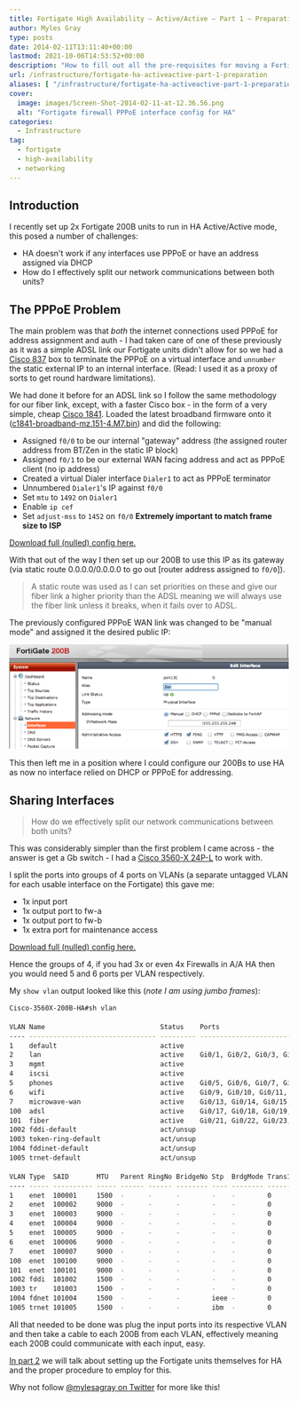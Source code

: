 ```yaml
---
title: Fortigate High Availability – Active/Active – Part 1 – Preparation
author: Myles Gray
type: posts
date: 2014-02-11T13:11:40+00:00
lastmod: 2021-10-06T14:53:52+00:00
description: "How to fill out all the pre-requisites for moving a Fortigate firewall into a HA pair"
url: /infrastructure/fortigate-ha-activeactive-part-1-preparation
aliases: [ "/infrastructure/fortigate-ha-activeactive-part-1-preparation/amp" ]
cover:
  image: images/Screen-Shot-2014-02-11-at-12.36.56.png
  alt: "Fortigate firewall PPPoE interface config for HA"
categories:
  - Infrastructure
tag:
  - fortigate
  - high-availability
  - networking
---
```


## Introduction

I recently set up 2x Fortigate 200B units to run in HA Active/Active mode, this posed a number of challenges:

* HA doesn't work if any interfaces use PPPoE or have an address assigned via DHCP
* How do I effectively split our network communications between both units?

## The PPPoE Problem

The main problem was that _both_ the internet connections used PPPoE for address assignment and auth - I had taken care of one of these previously as it was a simple ADSL link our Fortigate units didn't allow for so we had a [Cisco 837][1] box to terminate the PPPoE on a virtual interface and `unnumber` the static external IP to an internal interface. (Read: I used it as a proxy of sorts to get round hardware limitations).

We had done it before for an ADSL link so I follow the same methodology for our fiber link, except, with a faster Cisco box - in the form of a very simple, cheap [Cisco 1841][2]. Loaded the latest broadband firmware onto it ([c1841-broadband-mz.151-4.M7.bin][3]) and did the following:

* Assigned `f0/0` to be our internal "gateway" address (the assigned router address from BT/Zen in the static IP block)
* Assigned `f0/1` to be our external WAN facing address and act as PPPoE client (no ip address)
* Created a virtual Dialer interface `Dialer1` to act as PPPoE terminator
* Unnumbered `Dialer1`'s IP against `f0/0`
* Set `mtu` to `1492` on `Dialer1`
* Enable `ip cef`
* Set `adjust-mss` to `1452` on `f0/0` **Extremely important to match frame size to ISP**

[Download full (nulled) config here.][4]

With that out of the way I then set up our 200B to use this IP as its gateway (via static route 0.0.0.0/0.0.0.0 to go out [router address assigned to `f0/0`]).

> A static route was used as I can set priorities on these and give our fiber link a higher priority than the ADSL meaning we will always use the fiber link unless it breaks, when it fails over to ADSL.

The previously configured PPPoE WAN link was changed to be "manual mode" and assigned it the desired public IP:

![Interface Manual Mode][5]

This then left me in a position where I could configure our 200Bs to use HA as now no interface relied on DHCP or PPPoE for addressing.

## Sharing Interfaces

> How do we effectively split our network communications between both units?

This was considerably simpler than the first problem I came across - the answer is get a Gb switch - I had a [Cisco 3560-X 24P-L][6] to work with.

I split the ports into groups of 4 ports on VLANs (a separate untagged VLAN for each usable interface on the Fortigate) this gave me:

* 1x input port
* 1x output port to fw-a
* 1x output port to fw-b
* 1x extra port for maintenance access

[Download full (nulled) config here.][7]

Hence the groups of 4, if you had 3x or even 4x Firewalls in A/A HA then you would need 5 and 6 ports per VLAN respectively.

My `show vlan` output looked like this (_note I am using jumbo frames_):

```sh
Cisco-3560X-200B-HA#sh vlan

VLAN Name                             Status    Ports
---- -------------------------------- --------- -------------------------------
1    default                          active    
2    lan                              active    Gi0/1, Gi0/2, Gi0/3, Gi0/4
3    mgmt                             active    
4    iscsi                            active    
5    phones                           active    Gi0/5, Gi0/6, Gi0/7, Gi0/8
6    wifi                             active    Gi0/9, Gi0/10, Gi0/11, Gi0/12
7    microwave-wan                    active    Gi0/13, Gi0/14, Gi0/15, Gi0/16
100  adsl                             active    Gi0/17, Gi0/18, Gi0/19, Gi0/20
101  fiber                            active    Gi0/21, Gi0/22, Gi0/23, Gi0/24
1002 fddi-default                     act/unsup 
1003 token-ring-default               act/unsup 
1004 fddinet-default                  act/unsup 
1005 trnet-default                    act/unsup 

VLAN Type  SAID       MTU   Parent RingNo BridgeNo Stp  BrdgMode Trans1 Trans2
---- ----- ---------- ----- ------ ------ -------- ---- -------- ------ ------
1    enet  100001     1500  -      -      -        -    -        0      0   
2    enet  100002     9000  -      -      -        -    -        0      0   
3    enet  100003     9000  -      -      -        -    -        0      0   
4    enet  100004     9000  -      -      -        -    -        0      0   
5    enet  100005     9000  -      -      -        -    -        0      0   
6    enet  100006     9000  -      -      -        -    -        0      0   
7    enet  100007     9000  -      -      -        -    -        0      0   
100  enet  100100     9000  -      -      -        -    -        0      0   
101  enet  100101     9000  -      -      -        -    -        0      0   
1002 fddi  101002     1500  -      -      -        -    -        0      0   
1003 tr    101003     1500  -      -      -        -    -        0      0   
1004 fdnet 101004     1500  -      -      -        ieee -        0      0   
1005 trnet 101005     1500  -      -      -        ibm  -        0      0
```

All that needed to be done was plug the input ports into its respective VLAN and then take a cable to each 200B from each VLAN, effectively meaning each 200B could communicate with each input, easy.

[In part 2][8] we will talk about setting up the Fortigate units themselves for HA and the proper procedure to employ for this.

Why not follow [@mylesagray on Twitter][9] for more like this!

 [1]: http://www.cisco.com/c/en/us/products/collateral/routers/837-adsl-broadband-router/product_data_sheet09186a008010e5c5.html
 [2]: http://www.cisco.com/en/US/prod/collateral/routers/ps5853/product_data_sheet0900aecd8016a59b.html
 [3]: http://software.cisco.com/download/release.html?mdfid=279119622&flowid=7351&softwareid=280805680&release=15.1.4M7&relind=AVAILABLE&rellifecycle=MD&reltype=latest
 [4]: files/Cisco_1841_Config.txt
 [5]: images/Screen-Shot-2014-02-11-at-12.36.56.png
 [6]: http://www.cisco.com/c/en/us/products/switches/catalyst-3560-x-series-switches/index.html
 [7]: files/Cisco_3560X_Config.txt
 [8]: /infrastructure/fortigate-high-availability-activeactive-part-2-implementation/
 [9]: https://twitter.com/mylesagray
